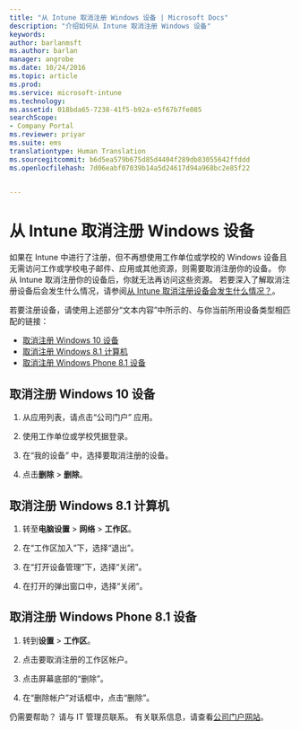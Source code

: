```yaml
---
title: "从 Intune 取消注册 Windows 设备 | Microsoft Docs"
description: "介绍如何从 Intune 取消注册 Windows 设备"
keywords: 
author: barlanmsft
ms.author: barlan
manager: angrobe
ms.date: 10/24/2016
ms.topic: article
ms.prod: 
ms.service: microsoft-intune
ms.technology: 
ms.assetid: 018bda65-7238-41f5-b92a-e5f67b7fe085
searchScope:
- Company Portal
ms.reviewer: priyar
ms.suite: ems
translationtype: Human Translation
ms.sourcegitcommit: b6d5ea579b675d85d4404f289db83055642ffddd
ms.openlocfilehash: 7d06eabf07039b14a5d24617d94a968bc2e85f22


---
```



# <a name="unenroll-your-windows-device-from-intune"></a>从 Intune 取消注册 Windows 设备

如果在 Intune 中进行了注册，但不再想使用工作单位或学校的 Windows 设备且无需访问工作或学校电子邮件、应用或其他资源，则需要取消注册你的设备。 你从 Intune 取消注册你的设备后，你就无法再访问这些资源。 若要深入了解取消注册设备后会发生什么情况，请参阅[从 Intune 取消注册设备会发生什么情况？](what-happens-if-you-unenroll-your-device-from-intune-windows.md)。

若要注册设备，请使用上述部分“文本内容”中所示的、与你当前所用设备类型相匹配的链接：

-   [取消注册 Windows 10 设备](#unenroll-your-windows-10-device)
-   [取消注册 Windows 8.1 计算机](#unenroll-your-windows-8-1-computer)
-   [取消注册 Windows Phone 8.1 设备](#unenroll-your-windows-phone-8-1-device)

## <a name="unenroll-your-windows-10-device"></a>取消注册 Windows 10 设备

1.  从应用列表，请点击“公司门户”  应用。

2.  使用工作单位或学校凭据登录。

3.  在“我的设备” 中，选择要取消注册的设备。

4.  点击**删除** &gt; **删除**。

## <a name="unenroll-your-windows-81-computer"></a>取消注册 Windows 8.1 计算机

1.  转至**电脑设置** &gt; **网络** &gt; **工作区**。

2.  在“工作区加入”下，选择“退出”。

3.  在“打开设备管理”下，选择“关闭”。

4.  在打开的弹出窗口中，选择“关闭”。

## <a name="unenroll-your-windows-phone-81-device"></a>取消注册 Windows Phone 8.1 设备

1.  转到**设置** &gt; **工作区**。

2.  点击要取消注册的工作区帐户。

3.  点击屏幕底部的“删除”。

4.  在“删除帐户”对话框中，点击“删除”。

仍需要帮助？ 请与 IT 管理员联系。 有关联系信息，请查看[公司门户网站](http://portal.manage.microsoft.com)。



<!--HONumber=Dec16_HO2-->


